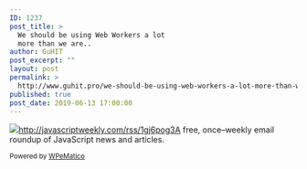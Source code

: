 ```yaml
---
ID: 1237
post_title: >
  We should be using Web Workers a lot
  more than we are..
author: GuHIT
post_excerpt: ""
layout: post
permalink: >
  http://www.guhit.pro/we-should-be-using-web-workers-a-lot-more-than-we-are/
published: true
post_date: 2019-06-13 17:00:00
---
```

<img class="wpe_imgrss" src="https://res.cloudinary.com/cpress/image/upload/w_1280,e_sharpen:60/mpudrj0ruyhqnq7kmd0f.jpg">http://javascriptweekly.com/rss/1gj6pog3A free, once&ndash;weekly email roundup of JavaScript news and articles.<p class="wpematico_credit"><small>Powered by <a href="http://www.wpematico.com" target="_blank">WPeMatico</a></small></p>